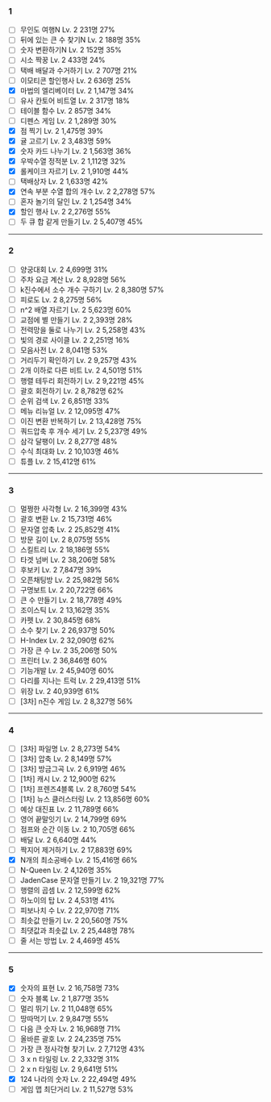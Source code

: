 ### 1

- [ ] 무인도 여행N Lv. 2 231명 27%
- [ ] 뒤에 있는 큰 수 찾기N Lv. 2 188명 35%
- [ ] 숫자 변환하기N Lv. 2 152명 35%
- [ ] 시소 짝꿍 Lv. 2 433명 24%
- [ ] 택배 배달과 수거하기 Lv. 2 707명 21%
- [ ] 이모티콘 할인행사 Lv. 2 636명 25%
- [x] 마법의 엘리베이터 Lv. 2 1,147명 34%
- [ ] 유사 칸토어 비트열 Lv. 2 317명 18%
- [ ] 테이블 함수 Lv. 2 857명 34%
- [ ] 디펜스 게임 Lv. 2 1,289명 30%
- [x] 점 찍기 Lv. 2 1,475명 39%
- [x] 귤 고르기 Lv. 2 3,483명 59%
- [x] 숫자 카드 나누기 Lv. 2 1,563명 36%
- [x] 우박수열 정적분 Lv. 2 1,112명 32%
- [x] 롤케이크 자르기 Lv. 2 1,910명 44%
- [ ] 택배상자 Lv. 2 1,633명 42%
- [x] 연속 부분 수열 합의 개수 Lv. 2 2,278명 57%
- [ ] 혼자 놀기의 달인 Lv. 2 1,254명 34%
- [x] 할인 행사 Lv. 2 2,276명 55%
- [ ] 두 큐 합 같게 만들기 Lv. 2 5,407명 45%

---

### 2

- [ ] 양궁대회 Lv. 2 4,699명 31%
- [ ] 주차 요금 계산 Lv. 2 8,928명 56%
- [ ] k진수에서 소수 개수 구하기 Lv. 2 8,380명 57%
- [ ] 피로도 Lv. 2 8,275명 56%
- [ ] n^2 배열 자르기 Lv. 2 5,623명 60%
- [ ] 교점에 별 만들기 Lv. 2 2,393명 28%
- [ ] 전력망을 둘로 나누기 Lv. 2 5,258명 43%
- [ ] 빛의 경로 사이클 Lv. 2 2,251명 16%
- [ ] 모음사전 Lv. 2 8,041명 53%
- [ ] 거리두기 확인하기 Lv. 2 9,257명 43%
- [ ] 2개 이하로 다른 비트 Lv. 2 4,501명 51%
- [ ] 행렬 테두리 회전하기 Lv. 2 9,221명 45%
- [ ] 괄호 회전하기 Lv. 2 8,782명 62%
- [ ] 순위 검색 Lv. 2 6,851명 33%
- [ ] 메뉴 리뉴얼 Lv. 2 12,095명 47%
- [ ] 이진 변환 반복하기 Lv. 2 13,428명 75%
- [ ] 쿼드압축 후 개수 세기 Lv. 2 5,237명 49%
- [ ] 삼각 달팽이 Lv. 2 8,277명 48%
- [ ] 수식 최대화 Lv. 2 10,103명 46%
- [ ] 튜플 Lv. 2 15,412명 61%

---

### 3

- [ ] 멀쩡한 사각형 Lv. 2 16,399명 43%
- [ ] 괄호 변환 Lv. 2 15,731명 46%
- [ ] 문자열 압축 Lv. 2 25,852명 41%
- [ ] 방문 길이 Lv. 2 8,075명 55%
- [ ] 스킬트리 Lv. 2 18,186명 55%
- [ ] 타겟 넘버 Lv. 2 38,206명 58%
- [ ] 후보키 Lv. 2 7,847명 39%
- [ ] 오픈채팅방 Lv. 2 25,982명 56%
- [ ] 구명보트 Lv. 2 20,722명 66%
- [ ] 큰 수 만들기 Lv. 2 18,778명 49%
- [ ] 조이스틱 Lv. 2 13,162명 35%
- [ ] 카펫 Lv. 2 30,845명 68%
- [ ] 소수 찾기 Lv. 2 26,937명 50%
- [ ] H-Index Lv. 2 32,090명 62%
- [ ] 가장 큰 수 Lv. 2 35,206명 50%
- [ ] 프린터 Lv. 2 36,846명 60%
- [ ] 기능개발 Lv. 2 45,940명 60%
- [ ] 다리를 지나는 트럭 Lv. 2 29,413명 51%
- [ ] 위장 Lv. 2 40,939명 61%
- [ ] [3차] n진수 게임 Lv. 2 8,327명 56%

---

### 4

- [ ] [3차] 파일명 Lv. 2 8,273명 54%
- [ ] [3차] 압축 Lv. 2 8,149명 57%
- [ ] [3차] 방금그곡 Lv. 2 6,919명 46%
- [ ] [1차] 캐시 Lv. 2 12,900명 62%
- [ ] [1차] 프렌즈4블록 Lv. 2 8,760명 54%
- [ ] [1차] 뉴스 클러스터링 Lv. 2 13,856명 60%
- [ ] 예상 대진표 Lv. 2 11,789명 66%
- [ ] 영어 끝말잇기 Lv. 2 14,799명 69%
- [ ] 점프와 순간 이동 Lv. 2 10,705명 66%
- [ ] 배달 Lv. 2 6,640명 44%
- [ ] 짝지어 제거하기 Lv. 2 17,883명 69%
- [x] N개의 최소공배수 Lv. 2 15,416명 66%
- [ ] N-Queen Lv. 2 4,126명 35%
- [ ] JadenCase 문자열 만들기 Lv. 2 19,321명 77%
- [ ] 행렬의 곱셈 Lv. 2 12,599명 62%
- [ ] 하노이의 탑 Lv. 2 4,531명 41%
- [ ] 피보나치 수 Lv. 2 22,970명 71%
- [ ] 최솟값 만들기 Lv. 2 20,560명 75%
- [ ] 최댓값과 최솟값 Lv. 2 25,448명 78%
- [ ] 줄 서는 방법 Lv. 2 4,469명 45%

---

### 5

- [x] 숫자의 표현 Lv. 2 16,758명 73%
- [ ] 숫자 블록 Lv. 2 1,877명 35%
- [ ] 멀리 뛰기 Lv. 2 11,048명 65%
- [ ] 땅따먹기 Lv. 2 9,847명 55%
- [ ] 다음 큰 숫자 Lv. 2 16,968명 71%
- [ ] 올바른 괄호 Lv. 2 24,235명 75%
- [ ] 가장 큰 정사각형 찾기 Lv. 2 7,712명 43%
- [ ] 3 x n 타일링 Lv. 2 2,332명 31%
- [ ] 2 x n 타일링 Lv. 2 9,641명 51%
- [x] 124 나라의 숫자 Lv. 2 22,494명 49%
- [ ] 게임 맵 최단거리 Lv. 2 11,527명 53%
